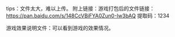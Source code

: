 tips：文件太大，难以上传。
附上链接：游戏打包后的文件链接：https://pan.baidu.com/s/148CcVBiFYA0Zun0-Iw3bAQ 
提取码：1234 

游戏效果说明文件：可以看到游戏的效果情况。
